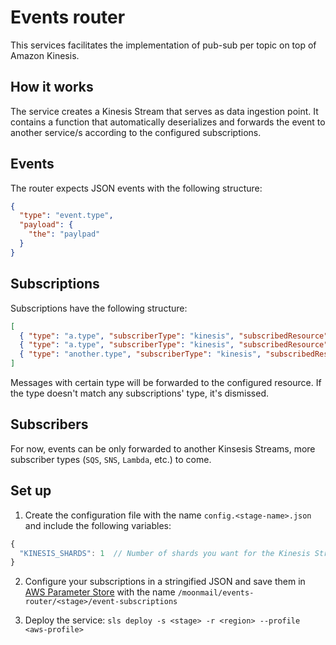 # Events router
This services facilitates the implementation of pub-sub per topic on top of Amazon Kinesis.

## How it works
The service creates a Kinesis Stream that serves as data ingestion point. It contains a function that automatically deserializes and forwards the event to another service/s according to the configured subscriptions.

## Events
The router expects JSON events with the following structure:

```json
{
  "type": "event.type",
  "payload": {
    "the": "paylpad"
  }
}
```

## Subscriptions
Subscriptions have the following structure:

```json
[
  { "type": "a.type", "subscriberType": "kinesis", "subscribedResource": "A-Stream-Name" },
  { "type": "a.type", "subscriberType": "kinesis", "subscribedResource": "Some-Stream-Name" },
  { "type": "another.type", "subscriberType": "kinesis", "subscribedResource": "Anoter-Stream-Name" }
]
```

Messages with certain type will be forwarded to the configured resource. If the type doesn't match any subscriptions' type, it's dismissed.

## Subscribers
For now, events can be only forwarded to another Kinsesis Streams, more subscriber types (`SQS`, `SNS`, `Lambda`, etc.) to come.

## Set up
1. Create the configuration file with the name `config.<stage-name>.json` and include the following variables:

```javascript
{
  "KINESIS_SHARDS": 1  // Number of shards you want for the Kinesis Stream
}
```

2. Configure your subscriptions in a stringified JSON and save them in [AWS Parameter Store](https://serverless.com/blog/serverless-secrets-api-keys/) with the name `/moonmail/events-router/<stage>/event-subscriptions`

3. Deploy the service: `sls deploy -s <stage> -r <region> --profile <aws-profile>`
